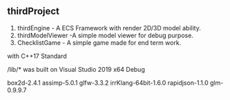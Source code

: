 ## thirdProject

1. thirdEngine - A ECS Framework with render 2D/3D model ability.
1. thirdModelViewer -A simple model viewer for debug purpose.
1. ChecklistGame - A simple game made for end term work.

with C++17 Standard

/lib/\* was built on Visual Studio 2019 x64 Debug

box2d-2.4.1
assimp-5.0.1
glfw-3.3.2
irrKlang-64bit-1.6.0
rapidjson-1.1.0
glm-0.9.9.7
